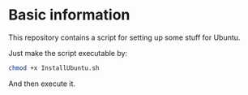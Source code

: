 # Basic information

This repository contains a script for setting up some stuff for Ubuntu.

Just make the script executable by:

```bash
chmod +x InstallUbuntu.sh
```

And then execute it.
